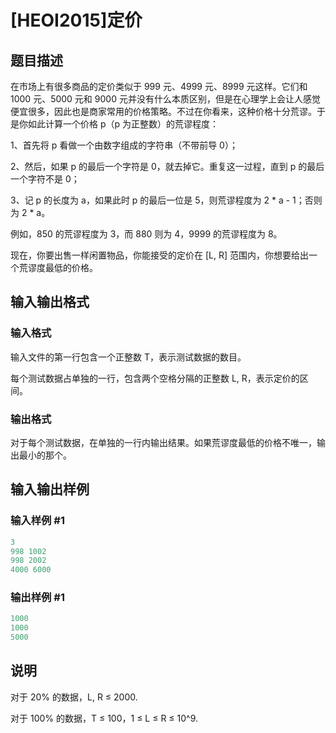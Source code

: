 # [HEOI2015]定价

## 题目描述

在市场上有很多商品的定价类似于 999 元、4999 元、8999 元这样。它们和 1000 元、5000 元和 9000 元并没有什么本质区别，但是在心理学上会让人感觉便宜很多，因此也是商家常用的价格策略。不过在你看来，这种价格十分荒谬。于是你如此计算一个价格 p（p 为正整数）的荒谬程度：

1、首先将 p 看做一个由数字组成的字符串（不带前导 0）；

2、然后，如果 p 的最后一个字符是 0，就去掉它。重复这一过程，直到 p 的最后一个字符不是 0；

3、记 p 的长度为 a，如果此时 p 的最后一位是 5，则荒谬程度为 2 \* a - 1；否则为 2 \* a。

例如，850 的荒谬程度为 3，而 880 则为 4，9999 的荒谬程度为 8。

现在，你要出售一样闲置物品，你能接受的定价在 [L, R] 范围内，你想要给出一个荒谬度最低的价格。

## 输入输出格式

### 输入格式

输入文件的第一行包含一个正整数 T，表示测试数据的数目。

每个测试数据占单独的一行，包含两个空格分隔的正整数 L, R，表示定价的区间。

### 输出格式

对于每个测试数据，在单独的一行内输出结果。如果荒谬度最低的价格不唯一，输出最小的那个。

## 输入输出样例

### 输入样例 #1

```cpp
3
998 1002
998 2002
4000 6000
```


### 输出样例 #1

```cpp
1000
1000
5000
```


## 说明

对于 20% 的数据，L, R ≤ 2000.

对于 100% 的数据，T ≤ 100，1 ≤ L ≤ R ≤ 10^9.

